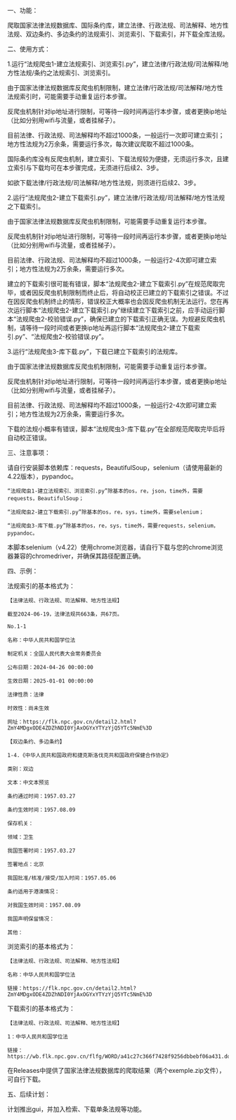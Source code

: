 一、功能：

爬取国家法律法规数据库、国际条约库，建立法律、行政法规、司法解释、地方性法规、双边条约、多边条约的法规索引、浏览索引、下载索引，并下载全库法规。


二、使用方式：

1.运行“法规爬虫1-建立法规索引、浏览索引.py”，建立法律/行政法规/司法解释/地方性法规/条约之法规索引、浏览索引。

由于国家法律法规数据库反爬虫机制限制，建立法律/行政法规/司法解释/地方性法规索引时，可能需要手动重复运行本步骤。

反爬虫机制针对ip地址进行限制，可等待一段时间再运行本步骤，或者更换ip地址（比如分别用wifi与流量，或者挂梯子）。

目前法律、行政法规、司法解释均不超过1000条，一般运行一次即可建立索引；地方性法规为2万余条，需要运行多次，每次建议爬取不超过1000条。

国际条约库没有反爬虫机制，建立索引、下载法规较为便捷，无须运行多次，且建立索引与下载均可在本步骤完成，无须进行后续2、3步。

如欲下载法律/行政法规/司法解释/地方性法规，则须进行后续2、3步。


2.运行“法规爬虫2-建立下载索引.py”，建立法律/行政法规/司法解释/地方性法规之下载索引。

由于国家法律法规数据库反爬虫机制限制，可能需要手动重复运行本步骤。

反爬虫机制针对ip地址进行限制，可等待一段时间再运行本步骤，或者更换ip地址（比如分别用wifi与流量，或者挂梯子）。

目前法律、行政法规、司法解释均不超过1000条，一般运行2-4次即可建立索引；地方性法规为2万余条，需要运行多次。

建立的下载索引很可能有错误，脚本“法规爬虫2-建立下载索引.py”在规范爬取完毕，或者因反爬虫机制限制而终止后，将自动校正已建立的下载索引之错误。不过在因反爬虫机制终止的情形，错误校正大概率也会因反爬虫机制无法运行。您在再次运行脚本“法规爬虫2-建立下载索引.py”继续建立下载索引之前，应手动运行脚本“法规爬虫2-校验错误.py”，确保已建立的下载索引正确无误。为规避反爬虫机制，请等待一段时间或者更换ip地址再运行脚本“法规爬虫2-建立下载索引.py”、“法规爬虫2-校验错误.py”。


3.运行“法规爬虫3-库下载.py”，下载已建立下载索引的法规库。

由于国家法律法规数据库反爬虫机制限制，可能需要手动重复运行本步骤。

反爬虫机制针对ip地址进行限制，可等待一段时间再运行本步骤，或者更换ip地址（比如分别用wifi与流量，或者挂梯子）。

目前法律、行政法规、司法解释均不超过1000条，一般运行2-4次即可建立索引；地方性法规为2万余条，需要运行多次。

下载的法规小概率有错误，脚本“法规爬虫3-库下载.py”在全部规范爬取完毕后将自动校正错误。


三、注意事项：

请自行安装脚本依赖库：requests，BeautifulSoup，selenium（请使用最新的4.22版本），pypandoc。

    “法规爬虫1-建立法规索引、浏览索引.py”除基本的os，re，json，time外，需要requests，BeautifulSoup；

    “法规爬虫2-建立下载索引.py”除基本的os，re，sys，time外，需要selenium；

    “法规爬虫3-库下载.py”除基本的os，re，sys，time外，需要requests，selenium，pypandoc。

本脚本selenium（v4.22）使用chrome浏览器，请自行下载与您的chrome浏览器兼容的chromedriver，并确保其路径配置正确。


四、示例：

法规索引的基本格式为：

    【法律法规、行政法规、司法解释、地方性法规】
    
    截至2024-06-19，法律法规共663条，共67页。
    
    No.1-1
    
    名称：中华人民共和国学位法
    
    制定机关：全国人民代表大会常务委员会
    
    公布日期：2024-04-26 00:00:00
    
    生效日期：2025-01-01 00:00:00
    
    法律性质：法律
    
    时效性：尚未生效
    
    网址：https://flk.npc.gov.cn/detail2.html?ZmY4MDgxODE4ZDZhNDI0YjAxOGYxYTYzYjQ5YTc5NmE%3D

    【双边条约、多边条约】

    1-4.《中华人民共和国政府和捷克斯洛伐克共和国政府保健合作协定》
    
    类别：双边
    
    文本：中文本预览

    条约通过时间：1957.03.27
    
    条约生效时间：1957.08.09
    
    保存机关：
    
    领域：卫生
    
    我国签署时间：1957.03.27
    
    签署地点：北京
    
    我国批准/核准/接受/加入时间：1957.05.06
    
    条约适用于港澳情况：
    
    对我国生效时间：1957.08.09
    
    我国声明保留情况：
    
    其他：


浏览索引的基本格式为：

    【法律法规、行政法规、司法解释、地方性法规】
    
    名称：中华人民共和国学位法
    
    链接：https://flk.npc.gov.cn/detail2.html?ZmY4MDgxODE4ZDZhNDI0YjAxOGYxYTYzYjQ5YTc5NmE%3D


下载索引的基本格式为：

    【法律法规、行政法规、司法解释、地方性法规】

    1：中华人民共和国学位法
    
    链接：https://wb.flk.npc.gov.cn/flfg/WORD/a41c27c366f7428f9256dbbebf06a431.docx


在Releases中提供了国家法律法规数据库的爬取结果（两个exemple.zip文件），可自行下载。


五、后续计划：

计划推出gui，并加入检索、下载单条法规等功能。

